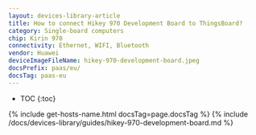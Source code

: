 ```yaml
---
layout: devices-library-article
title: How to connect Hikey 970 Development Board to ThingsBoard?
category: Single-board computers
chip: Kirin 970
connectivity: Ethernet, WIFI, Bluetooth
vendor: Huawei
deviceImageFileName: hikey-970-development-board.jpeg
docsPrefix: paas/eu/
docsTag: paas-eu
---
```



* TOC
{:toc}

{% include get-hosts-name.html docsTag=page.docsTag %}
{% include /docs/devices-library/guides/hikey-970-development-board.md %}